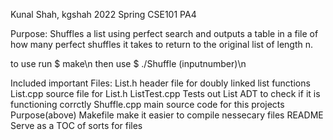 Kunal Shah, kgshah
2022 Spring CSE101 PA4

Purpose:
Shuffles a list using perfect search and outputs a table in a file of how many perfect
shuffles it takes to return to the original list of length n.

to use run $ make\n
then use $ ./Shuffle (inputnumber)\n

Included important Files:
List.h                      header file for doubly linked list functions
List.cpp                    source file for List.h
ListTest.cpp                Tests out List ADT to check if it is functioning corrctly
Shuffle.cpp                 main source code for this projects Purpose(above)
Makefile                    make it easier to compile nessecary files
README                      Serve as a TOC of sorts for files

